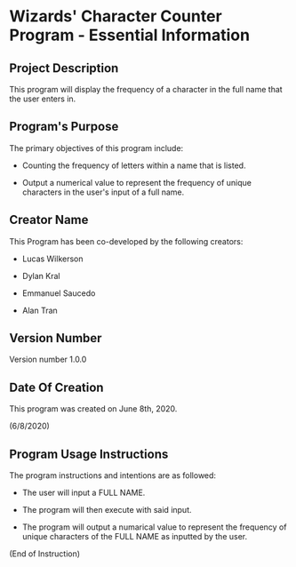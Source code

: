 # Wizards' Character Counter Program - Essential Information

## Project Description
This program will display the frequency of a character in the full name that the user enters in.

## Program's Purpose
The primary objectives of this program include:

- Counting the frequency of letters within a name that is listed.

- Output a numerical value to represent the frequency of unique characters in the user's input of a full name.

## Creator Name
This Program has been co-developed by the following creators:

- Lucas Wilkerson

- Dylan Kral

- Emmanuel Saucedo

- Alan Tran

## Version Number
Version number 1.0.0

## Date Of Creation
This program was created on June 8th, 2020.

(6/8/2020)

## Program Usage Instructions
The program instructions and intentions are as followed:

- The user will input a FULL NAME.

- The program will then execute with said input.

- The program will output a numarical value to represent the frequency of unique characters of the FULL NAME as inputted by the user.

(End of Instruction)
